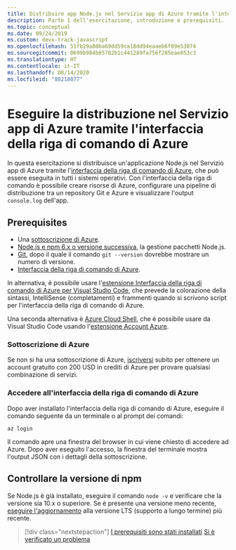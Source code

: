 ```yaml
---
title: Distribuire app Node.js nel Servizio app di Azure tramite l'interfaccia della riga di comando di Azure
description: Parte 1 dell'esercitazione, introduzione e prerequisiti.
ms.topic: conceptual
ms.date: 09/24/2019
ms.custom: devx-track-javascript
ms.openlocfilehash: 51fb29a80ba69dd59ca18dd94eaaeb6f09e53074
ms.sourcegitcommit: 0699b984b85782b1c441289fa756f285eae853c3
ms.translationtype: HT
ms.contentlocale: it-IT
ms.lasthandoff: 08/14/2020
ms.locfileid: "88218077"
---
```

# <a name="deploy-to-azure-app-service-using-the-azure-cli"></a>Eseguire la distribuzione nel Servizio app di Azure tramite l'interfaccia della riga di comando di Azure

In questa esercitazione si distribuisce un'applicazione Node.js nel Servizio app di Azure tramite l'[interfaccia della riga di comando di Azure](https://docs.microsoft.com/cli/azure/overview?view=azure-cli-latest), che può essere eseguita in tutti i sistemi operativi. Con l'interfaccia della riga di comando è possibile creare risorse di Azure, configurare una pipeline di distribuzione tra un repository Git e Azure e visualizzare l'output `console.log` dell'app.

## <a name="prerequisites"></a>Prerequisites

- Una [sottoscrizione di Azure](#azure-subscription).
- [Node.js e npm 6.x o versione successiva](https://nodejs.org/en/download), la gestione pacchetti Node.js.
- [Git](https://git-scm.com/downloads), dopo il quale il comando `git --version` dovrebbe mostrare un numero di versione.
- [Interfaccia della riga di comando di Azure](https://docs.microsoft.com/cli/azure/install-azure-cli).

In alternativa, è possibile usare l'[estensione Interfaccia della riga di comando di Azure per Visual Studio Code](https://marketplace.visualstudio.com/items?itemName=ms-vscode.azurecli), che prevede la colorazione della sintassi, IntelliSense (completamenti) e frammenti quando si scrivono script per l'interfaccia della riga di comando di Azure.

Una seconda alternativa è [Azure Cloud Shell](https://docs.microsoft.com/azure/cloud-shell/overview), che è possibile usare da Visual Studio Code usando l'[estensione Account Azure](https://marketplace.visualstudio.com/items?itemName=ms-vscode.azure-account).

### <a name="azure-subscription"></a>Sottoscrizione di Azure

Se non si ha una sottoscrizione di Azure, [iscriversi](https://azure.microsoft.com/free/?utm_source=campaign&utm_campaign=vscode-tutorial-node-git&mktingSource=vscode-tutorial-node-git) subito per ottenere un account gratuito con 200 USD in crediti di Azure per provare qualsiasi combinazione di servizi.

### <a name="sign-in-to-the-azure-cli"></a>Accedere all'interfaccia della riga di comando di Azure

Dopo aver installato l'interfaccia della riga di comando di Azure, eseguire il comando seguente da un terminale o al prompt dei comandi:

```azurecli
az login
```

Il comando apre una finestra del browser in cui viene chiesto di accedere ad Azure. Dopo aver eseguito l'accesso, la finestra del terminale mostra l'output JSON con i dettagli della sottoscrizione.

## <a name="check-npm-version"></a>Controllare la versione di npm

Se Node.js è già installato, eseguire il comando `node -v` e verificare che la versione sia 10.x o superiore. Se è presente una versione meno recente, [eseguire l'aggiornamento](https://nodejs.org/en/download/) alla versione LTS (supporto a lungo termine) più recente.

> [!div class="nextstepaction"]
> [I prerequisiti sono stati installati](tutorial-vscode-azure-cli-node-02.md) [Si è verificato un problema](https://www.research.net/r/PWZWZ52?tutorial=node-deployment&step=getting-started)
